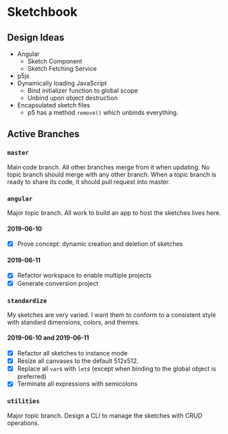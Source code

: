 # Sketchbook

## Design Ideas

- Angular
  - Sketch Component
  - Sketch Fetching Service
- p5js
- Dynamically loading JavaScript
  - Bind initializer function to global scope
  - Unbind upon object destruction
- Encapsulated sketch files
  - p5 has a method `remove()` which unbinds everything.

## Active Branches

### `master`

Main code branch. All other branches merge from it when updating. No topic branch should merge with any other branch. When a topic branch is ready to share its code, it should pull request into master.

### `angular`

Major topic branch. All work to build an app to host the sketches lives here.

#### 2019-06-10

- [x] Prove concept: dynamic creation and deletion of sketches

#### 2019-06-11

- [x] Refactor workspace to enable multiple projects
- [x] Generate conversion project

### `standardize`

My sketches are very varied. I want them to conform to a consistent style with standard dimensions, colors, and themes.

#### 2019-06-10 and 2019-06-11

- [x] Refactor all sketches to instance mode
- [x] Resize all canvases to the default 512x512.
- [x] Replace all `var`s with `let`s (except when binding to the global object is preferred)
- [x] Terminate all expressions with semicolons

### `utilities`

Major topic branch. Design a CLI to manage the sketches with CRUD operations.
